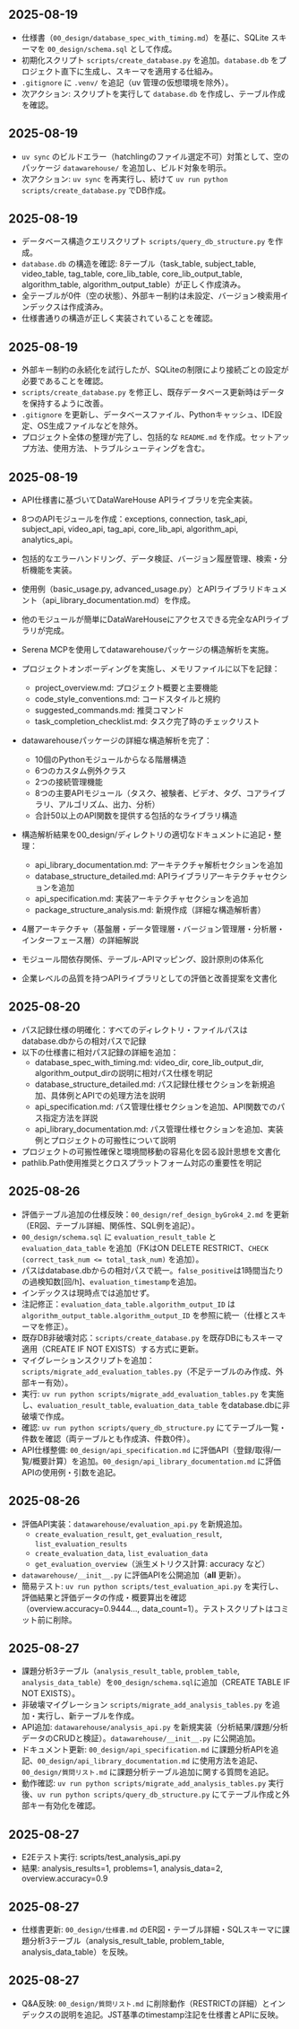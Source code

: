 ## 2025-08-19
- 仕様書（`00_design/database_spec_with_timing.md`）を基に、SQLite スキーマを `00_design/schema.sql` として作成。
- 初期化スクリプト `scripts/create_database.py` を追加。`database.db` をプロジェクト直下に生成し、スキーマを適用する仕組み。
- `.gitignore` に `.venv/` を追記（uv 管理の仮想環境を除外）。
- 次アクション: スクリプトを実行して `database.db` を作成し、テーブル作成を確認。

## 2025-08-19
- `uv sync` のビルドエラー（hatchlingのファイル選定不可）対策として、空のパッケージ `datawarehouse/` を追加し、ビルド対象を明示。
- 次アクション: `uv sync` を再実行し、続けて `uv run python scripts/create_database.py` でDB作成。

## 2025-08-19
- データベース構造クエリスクリプト `scripts/query_db_structure.py` を作成。
- `database.db` の構造を確認: 8テーブル（task_table, subject_table, video_table, tag_table, core_lib_table, core_lib_output_table, algorithm_table, algorithm_output_table）が正しく作成済み。
- 全テーブルが0件（空の状態）、外部キー制約は未設定、バージョン検索用インデックスは作成済み。
- 仕様書通りの構造が正しく実装されていることを確認。

## 2025-08-19
- 外部キー制約の永続化を試行したが、SQLiteの制限により接続ごとの設定が必要であることを確認。
- `scripts/create_database.py` を修正し、既存データベース更新時はデータを保持するように改善。
- `.gitignore` を更新し、データベースファイル、Pythonキャッシュ、IDE設定、OS生成ファイルなどを除外。
- プロジェクト全体の整理が完了し、包括的な `README.md` を作成。セットアップ方法、使用方法、トラブルシューティングを含む。

## 2025-08-19
- API仕様書に基づいてDataWareHouse APIライブラリを完全実装。
- 8つのAPIモジュールを作成：exceptions, connection, task_api, subject_api, video_api, tag_api, core_lib_api, algorithm_api, analytics_api。
- 包括的なエラーハンドリング、データ検証、バージョン履歴管理、検索・分析機能を実装。
- 使用例（basic_usage.py, advanced_usage.py）とAPIライブラリドキュメント（api_library_documentation.md）を作成。
- 他のモジュールが簡単にDataWareHouseにアクセスできる完全なAPIライブラリが完成。

- Serena MCPを使用してdatawarehouseパッケージの構造解析を実施。
- プロジェクトオンボーディングを実施し、メモリファイルに以下を記録：
  - project_overview.md: プロジェクト概要と主要機能
  - code_style_conventions.md: コードスタイルと規約
  - suggested_commands.md: 推奨コマンド
  - task_completion_checklist.md: タスク完了時のチェックリスト
- datawarehouseパッケージの詳細な構造解析を完了：
  - 10個のPythonモジュールからなる階層構造
  - 6つのカスタム例外クラス
  - 2つの接続管理機能
  - 8つの主要APIモジュール（タスク、被験者、ビデオ、タグ、コアライブラリ、アルゴリズム、出力、分析）
  - 合計50以上のAPI関数を提供する包括的なライブラリ構造
- 構造解析結果を00_design/ディレクトリの適切なドキュメントに追記・整理：
  - api_library_documentation.md: アーキテクチャ解析セクションを追加
  - database_structure_detailed.md: APIライブラリアーキテクチャセクションを追加
  - api_specification.md: 実装アーキテクチャセクションを追加
  - package_structure_analysis.md: 新規作成（詳細な構造解析書）
- 4層アーキテクチャ（基盤層・データ管理層・バージョン管理層・分析層・インターフェース層）の詳細解説
- モジュール間依存関係、テーブル-APIマッピング、設計原則の体系化
- 企業レベルの品質を持つAPIライブラリとしての評価と改善提案を文書化

## 2025-08-20
- パス記録仕様の明確化：すべてのディレクトリ・ファイルパスはdatabase.dbからの相対パスで記録
- 以下の仕様書に相対パス記録の詳細を追加：
  - database_spec_with_timing.md: video_dir, core_lib_output_dir, algorithm_output_dirの説明に相対パス仕様を明記
  - database_structure_detailed.md: パス記録仕様セクションを新規追加、具体例とAPIでの処理方法を説明
  - api_specification.md: パス管理仕様セクションを追加、API関数でのパス指定方法を詳説
  - api_library_documentation.md: パス管理仕様セクションを追加、実装例とプロジェクトの可搬性について説明
- プロジェクトの可搬性確保と環境間移動の容易化を図る設計思想を文書化
- pathlib.Path使用推奨とクロスプラットフォーム対応の重要性を明記

## 2025-08-26
- 評価テーブル追加の仕様反映：`00_design/ref_design_byGrok4_2.md` を更新（ER図、テーブル詳細、関係性、SQL例を追記）。
- `00_design/schema.sql` に `evaluation_result_table` と `evaluation_data_table` を追加（FKはON DELETE RESTRICT、`CHECK (correct_task_num <= total_task_num)` を追加）。
- パスはdatabase.dbからの相対パスで統一。`false_positive`は1時間当たりの過検知数[回/h]、`evaluation_timestamp`を追加。
- インデックスは現時点では追加せず。
- 注記修正：`evaluation_data_table.algorithm_output_ID` は `algorithm_output_table.algorithm_output_ID` を参照に統一（仕様とスキーマを修正）。
- 既存DB非破壊対応：`scripts/create_database.py` を既存DBにもスキーマ適用（CREATE IF NOT EXISTS）する方式に更新。
- マイグレーションスクリプトを追加：`scripts/migrate_add_evaluation_tables.py`（不足テーブルのみ作成、外部キー有効）。
 - 実行: `uv run python scripts/migrate_add_evaluation_tables.py` を実施し、`evaluation_result_table`, `evaluation_data_table` をdatabase.dbに非破壊で作成。
 - 確認: `uv run python scripts/query_db_structure.py` にてテーブル一覧・件数を確認（両テーブルとも作成済、件数0件）。
 - API仕様整備: `00_design/api_specification.md` に評価API（登録/取得/一覧/概要計算）を追加。`00_design/api_library_documentation.md` に評価APIの使用例・引数を追記。

## 2025-08-26
- 評価API実装：`datawarehouse/evaluation_api.py` を新規追加。
  - `create_evaluation_result`, `get_evaluation_result`, `list_evaluation_results`
  - `create_evaluation_data`, `list_evaluation_data`
  - `get_evaluation_overview`（派生メトリクス計算: accuracy など）
- `datawarehouse/__init__.py` に評価APIを公開追加（__all__ 更新）。
 - 簡易テスト: `uv run python scripts/test_evaluation_api.py` を実行し、評価結果と評価データの作成・概要算出を確認（overview.accuracy=0.9444..., data_count=1）。テストスクリプトはコミット前に削除。
## 2025-08-27
- 課題分析3テーブル（`analysis_result_table`, `problem_table`, `analysis_data_table`）を`00_design/schema.sql`に追加（CREATE TABLE IF NOT EXISTS）。
- 非破壊マイグレーション `scripts/migrate_add_analysis_tables.py` を追加・実行し、新テーブルを作成。
- API追加: `datawarehouse/analysis_api.py` を新規実装（分析結果/課題/分析データのCRUDと検証）。`datawarehouse/__init__.py` に公開追加。
- ドキュメント更新: `00_design/api_specification.md` に課題分析APIを追記、`00_design/api_library_documentation.md` に使用方法を追記、`00_design/質問リスト.md` に課題分析テーブル追加に関する質問を追記。
- 動作確認: `uv run python scripts/migrate_add_analysis_tables.py` 実行後、`uv run python scripts/query_db_structure.py` にてテーブル作成と外部キー有効化を確認。
## 2025-08-27
- E2Eテスト実行: scripts/test_analysis_api.py
- 結果: analysis_results=1, problems=1, analysis_data=2, overview.accuracy=0.9
## 2025-08-27
- 仕様書更新: `00_design/仕様書.md` のER図・テーブル詳細・SQLスキーマに課題分析3テーブル（analysis_result_table, problem_table, analysis_data_table）を反映。
## 2025-08-27
- Q&A反映: `00_design/質問リスト.md` に削除動作（RESTRICTの詳細）とインデックスの説明を追記。JST基準のtimestamp注記を仕様書とAPIに反映。